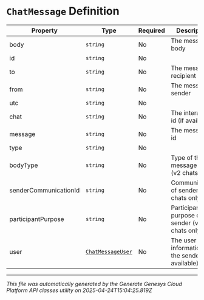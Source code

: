 # `ChatMessage` Definition

| Property | Type | Required | Description |
|----------|------|----------|-------------|
| body | `string` | No | The message body |
| id | `string` | No |  |
| to | `string` | No | The message recipient |
| from | `string` | No | The message sender |
| utc | `string` | No |  |
| chat | `string` | No | The interaction id (if available) |
| message | `string` | No | The message id |
| type | `string` | No |  |
| bodyType | `string` | No | Type of the message body (v2 chats only) |
| senderCommunicationId | `string` | No | Communication of sender (v2 chats only) |
| participantPurpose | `string` | No | Participant purpose of sender (v2 chats only) |
| user | [`ChatMessageUser`](chatmessageuser-definition.md) | No | The user information for the sender (if available) |

---

*This file was automatically generated by the Generate Genesys Cloud Platform API classes utility on 2025-04-24T15:04:25.819Z*